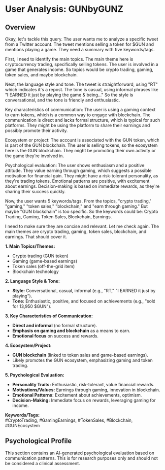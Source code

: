 # User Analysis: GUNbyGUNZ

## Overview

<think>
Okay, let's tackle this query. The user wants me to analyze a specific tweet from a Twitter account. The tweet mentions selling a token for $GUN and mentions playing a game. They need a summary with five keywords/tags.

First, I need to identify the main topics. The main theme here is cryptocurrency trading, specifically selling tokens. The user is involved in a game that generates income. So topics would be crypto trading, gaming, token sales, and maybe blockchain.

Next, the language style and tone. The tweet is straightforward, using "RT" which indicates it's a repost. The tone is casual, using informal phrases like "I EARNED it just by playing the game & being..." So the style is conversational, and the tone is friendly and enthusiastic.

Key characteristics of communication: The user is using a gaming context to earn tokens, which is a common way to engage with blockchain. The communication is direct and lacks formal structure, which is typical for such platforms. They might be using the platform to share their earnings and possibly promote their activity.

Ecosystem or project: The account is associated with the GUN token, which is part of the GUN blockchain. The user is selling tokens, so the ecosystem here is the GUN blockchain. They might be promoting their own activity or the game they're involved in.

Psychological evaluation: The user shows enthusiasm and a positive attitude. They value earning through gaming, which suggests a possible motivation for financial gain. They might have a risk-tolerant personality, as they're trading tokens. Emotional patterns are positive, with excitement about earnings. Decision-making is based on immediate rewards, as they're sharing their success quickly.

Now, the user wants 5 keywords/tags. From the topics, "crypto trading," "gaming," "token sales," "blockchain," and "earn through gaming." But maybe "GUN blockchain" is too specific. So the keywords could be: Crypto Trading, Gaming, Token Sales, Blockchain, Earnings.

I need to make sure they are concise and relevant. Let me check again. The main themes are crypto trading, gaming, token sales, blockchain, and earnings. That should cover it.
</think>

**1. Main Topics/Themes:**  
- Crypto trading (GUN token)  
- Gaming (game-based earnings)  
- Token sales (off-the-grid item)  
- Blockchain technology  

**2. Language Style & Tone:**  
- **Style:** Conversational, casual, informal (e.g., "RT," "I EARNED it just by playing").  
- **Tone:** Enthusiastic, positive, and focused on achievements (e.g., "sold for 13,950 $GUN").  

**3. Key Characteristics of Communication:**  
- **Direct and informal** (no formal structure).  
- **Emphasis on gaming and blockchain** as a means to earn.  
- **Emotional focus** on success and rewards.  

**4. Ecosystem/Project:**  
- **GUN blockchain** (linked to token sales and game-based earnings).  
- Likely promotes the GUN ecosystem, emphasizing gaming and token trading.  

**5. Psychological Evaluation:**  
- **Personality Traits:** Enthusiastic, risk-tolerant, value financial rewards.  
- **Motivations/Values:** Earnings through gaming, innovation in blockchain.  
- **Emotional Patterns:** Excitement about achievements, optimism.  
- **Decision-Making:** Immediate focus on rewards, leveraging gaming for income.  

**Keywords/Tags:**  
#CryptoTrading, #GamingEarnings, #TokenSales, #Blockchain, #GUNEcosystem

## Psychological Profile

This section contains an AI-generated psychological evaluation based on communication patterns. This is for research purposes only and should not be considered a clinical assessment.